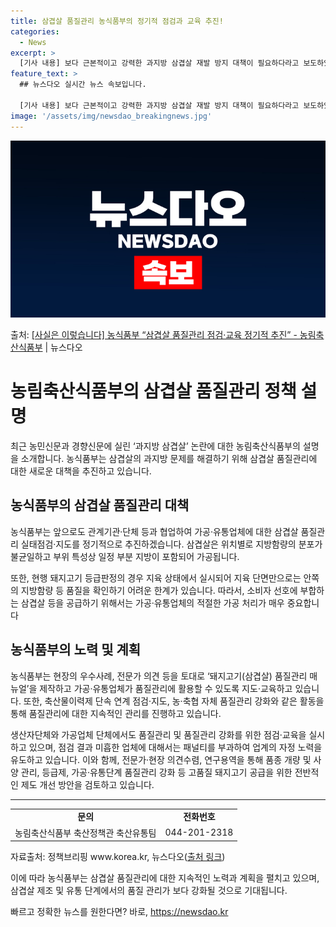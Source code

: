 ```yaml
---
title: 삼겹살 품질관리 농식품부의 정기적 점검과 교육 추진!
categories:
  - News
excerpt: >
  [기사 내용] 보다 근본적이고 강력한 과지방 삼겹살 재발 방지 대책이 필요하다라고 보도하였습니다. [농식품부…
feature_text: >
  ## 뉴스다오 실시간 뉴스 속보입니다.

  [기사 내용] 보다 근본적이고 강력한 과지방 삼겹살 재발 방지 대책이 필요하다라고 보도하였습니다. [농식품부…
image: '/assets/img/newsdao_breakingnews.jpg'
---
```


![뉴스다오 속보](/assets/img/newsdao_breakingnews.jpg)

<p>출처: <a href="https://newsdao.kr/3137" rel="dofollow">[사실은 이렇습니다] 농식품부 “삼겹살 품질관리 점검·교육 정기적 추진” - 농림축산식품부</a> | 뉴스다오</p>

<h1>농림축산식품부의 삼겹살 품질관리 정책 설명</h1>

<p data-ke-size="size16">최근 농민신문과 경향신문에 실린 ‘과지방 삼겹살’ 논란에 대한 농림축산식품부의 설명을 소개합니다. 농식품부는 삼겹살의 과지방 문제를 해결하기 위해 삼겹살 품질관리에 대한 새로운 대책을 추진하고 있습니다.</p>

<h2 data-ke-size="size26">농식품부의 삼겹살 품질관리 대책</h2>

<p data-ke-size="size16">농식품부는 앞으로도 관계기관·단체 등과 협업하여 가공·유통업체에 대한 삼겹살 품질관리 실태점검·지도를 정기적으로 추진하겠습니다. 삼겹살은 위치별로 지방함량의 분포가 불균일하고 부위 특성상 일정 부분 지방이 포함되어 가공됩니다.</p>

<p data-ke-size="size16">또한, 현행 돼지고기 등급판정의 경우 지육 상태에서 실시되어 지육 단면만으로는 안쪽의 지방함량 등 품질을 확인하기 어려운 한계가 있습니다. 따라서, 소비자 선호에 부합하는 삼겹살 등을 공급하기 위해서는 가공·유통업체의 적절한 가공 처리가 매우 중요합니다</p>

<h2 data-ke-size="size26">농식품부의 노력 및 계획</h2>

<p data-ke-size="size16">농식품부는 현장의 우수사례, 전문가 의견 등을 토대로 ‘돼지고기(삼겹살) 품질관리 매뉴얼’을 제작하고 가공·유통업체가 품질관리에 활용할 수 있도록 지도·교육하고 있습니다. 또한, 축산물이력제 단속 연계 점검·지도, 농·축협 자체 품질관리 강화와 같은 활동을 통해 품질관리에 대한 지속적인 관리를 진행하고 있습니다.</p>

<p data-ke-size="size16">생산자단체와 가공업체 단체에서도 품질관리 및 품질관리 강화를 위한 점검·교육을 실시하고 있으며, 점검 결과 미흡한 업체에 대해서는 패널티를 부과하여 업계의 자정 노력을 유도하고 있습니다. 이와 함께, 전문가·현장 의견수렴, 연구용역을 통해 품종 개량 및 사양 관리, 등급제, 가공·유통단계 품질관리 강화 등 고품질 돼지고기 공급을 위한 전반적인 제도 개선 방안을 검토하고 있습니다.</p>

<hr>

<table>
  <tr>
    <td style="text-align: center; height: 17px;"><b>문의</b></td>
    <td style="text-align: center; height: 17px;"><b>전화번호</b></td>
  </tr>
  <tr>
    <td style="text-align: center; height: 17px;">농림축산식품부 축산정책관 축산유통팀</td>
    <td style="text-align: center; height: 17px;">044-201-2318</td>
  </tr>
</table>

<p data-ke-size="size16">자료출처: 정책브리핑 www.korea.kr, 뉴스다오(<a href="https://newsdao.kr/3137">출처 링크</a>)</p>

<p data-ke-size="size16">이에 따라 농식품부는 삼겹살 품질관리에 대한 지속적인 노력과 계획을 펼치고 있으며, 삼겹살 제조 및 유통 단계에서의 품질 관리가 보다 강화될 것으로 기대됩니다.</p> 

빠르고 정확한 뉴스를 원한다면? 바로, <a href="https://newsdao.kr" rel="dofollow">https://newsdao.kr</a>


